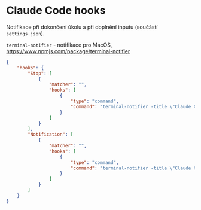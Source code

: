 # Claude Code hooks

Notifikace při dokončení úkolu a při doplnění inputu (součástí `settings.json`).

`terminal-notifier` - notifikace pro MacOS, https://www.npmjs.com/package/terminal-notifier

```json
{
	"hooks": {
		"Stop": [
			{
				"matcher": "",
				"hooks": [
					{
						"type": "command",
						"command": "terminal-notifier -title \"Claude Code\" -message \"I've done my job.\" -sound \"Blow\""
					}
				]
			}
		],
		"Notification": [
			{
				"matcher": "",
				"hooks": [
					{
						"type": "command",
						"command": "terminal-notifier -title \"Claude Code\" -message \"I need your attention.\" -sound \"Sosumi\""
					}
				]
			}
		]
	}
}
```